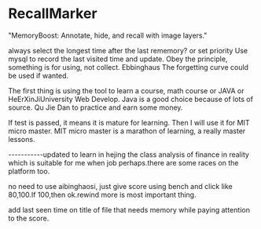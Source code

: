 # RecallMarker
"MemoryBoost: Annotate, hide, and recall with image layers."

always select the longest time after the last rememory? or set priority
Use mysql to record the last visited time and update.
Obey the principle, something is for using, not collect.
Ebbinghaus  The forgetting curve  could be used if wanted.

The first thing is using the tool to learn a course, math course or JAVA or HeErXinJiUniversity Web Develop.
Java is a good choice because of lots of source.
Qu Jie Dan to practice and earn some money.

If test is passed, it means it is mature for learning. Then I will use it for MIT micro master. MIT micro master is a marathon of learning, a really master lessons.

-----------updated
to learn in hejing the class analysis of finance in reality which is suitable for me when job perhaps.there are some races on the platform too.

no need to use aibinghaosi, just give score using bench and click like 80,100.If 100,then ok.rewind more is most important thing.

add last seen time on title of file that needs memory while paying attention to the score.

